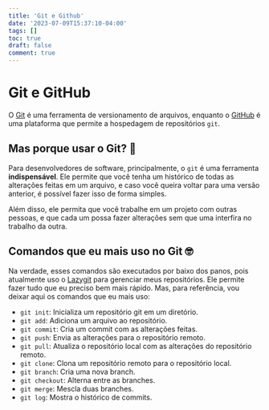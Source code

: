 ```yaml
---
title: 'Git e Github'
date: '2023-07-09T15:37:10-04:00'
tags: []
toc: true
draft: false
comment: true
---
```


# Git e GitHub

O [Git](https://git-scm.com/) é uma ferramenta de versionamento de arquivos, enquanto o [GitHub](https://github.com/) é uma plataforma que permite a hospedagem de repositórios `git`.

## Mas porque usar o Git? 🤔

Para desenvolvedores de software, principalmente, o `git` é uma ferramenta **indispensável**. Ele permite que você tenha um histórico de todas as alterações feitas em um arquivo, e caso você queira voltar para uma versão anterior, é possível fazer isso de forma simples.

Além disso, ele permita que você trabalhe em um projeto com outras pessoas, e que cada um possa fazer alterações sem que uma interfira no trabalho da outra.

## Comandos que eu mais uso no Git 🤓

Na verdade, esses comandos são executados por baixo dos panos, pois atualmente uso o [Lazygit](https://github.com/jesseduffield/lazygit) para gerenciar meus repositórios. Ele permite fazer tudo que eu preciso bem mais rápido. Mas, para referência, vou deixar aqui os comandos que eu mais uso:

- `git init`: Inicializa um repositório git em um diretório.
- `git add`: Adiciona um arquivo ao repositório.
- `git commit`: Cria um commit com as alterações feitas.
- `git push`: Envia as alterações para o repositório remoto.
- `git pull`: Atualiza o repositório local com as alterações do repositório remoto.
- `git clone`: Clona um repositório remoto para o repositório local.
- `git branch`: Cria uma nova branch.
- `git checkout`: Alterna entre as branches.
- `git merge`: Mescla duas branches.
- `git log`: Mostra o histórico de commits.
